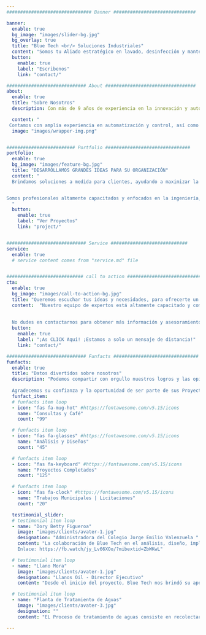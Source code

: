 ```yaml
---
############################### Banner ##############################

banner:
  enable: true
  bg_image: "images/slider-bg.jpg"
  bg_overlay: true
  title: "Blue Tech <br/> Soluciones Industriales"
  content: "Somos tu Aliado estratégico en lavado, desinfección y mantenimiento, así como en la ejecución de obras civiles. Con nuestro enfoque profesional y compromiso con la excelencia, podemos garantizar resultados de calidad y la satisfacción de nuestros clientes."
  button:
    enable: true
    label: "Escribenos"
    link: "contact/"

############################# About #################################
about:
  enable: true
  title: "Sobre Nosotros"
  description: Con más de 9 años de experiencia en la innovación y automatización del tratamiento de aguas y residuos, brindamos soluciones de alta calidad y eficiencia, respaldadas por nuestro compromiso constante con la mejora continua y la satisfacción de nuestros clientes. <br/> 

  content: "
 Contamos con amplia experiencia en automatización y control, así como en disciplinas complementarias como sistemas de supervisión de datos, instrumentación, control de procesos y redes de comunicación industrial. Nuestro objetivo es ofrecer soluciones eficientes y eficaces para optimizar los procesos de tratamiento de aguas y residuos, contribuyendo al cuidado del medio ambiente y al bienestar social.."
  image: "images/wrapper-img.png"


######################### Portfolio ###############################
portfolio:
  enable: true
  bg_image: "images/feature-bg.jpg"
  title: "DESARROLLAMOS GRANDES IDEAS PARA SU ORGANIZACIÓN"
  content: " 
  Brindamos soluciones a medida para clientes, ayudando a maximizar la eficiencia y la rentabilidad, al tiempo que protegemos y conservamos el recurso más valioso del planeta, el AGUA.


Somos profesionales altamente capacitados y enfocados en la ingeniería, construcción, instalación y mantenimiento de equipos de calidad y eficiencia comprobadas en el tratamiento de aguas. Nuestro propósito es mejorar la calidad del agua y preservar el medio AMBIENTE. 
  "
  button:
    enable: true
    label: "Ver Proyectos"
    link: "project/"


############################# Service ############################
service:
  enable: true
  # service content comes from "service.md" file


############################ call to action ###########################
cta:
  enable: true
  bg_image: "images/call-to-action-bg.jpg"
  title: "Queremos escuchar tus ideas y necesidades, para ofrecerte un servicio personalizado que se adapte a tus requerimientos y cumpla con tus expectativas."
  content:  "Nuestro equipo de expertos está altamente capacitado y comprometido con ofrecerte soluciones óptimas para tus proyectos, basadas en las últimas tendencias y avances tecnológicos del sector. Contáctanos y juntos encontraremos las soluciones que necesitas para llevar tus proyectos al siguiente nivel.
  
  
  No dudes en contactarnos para obtener más información y asesoramiento personalizado."
  button:
    enable: true
    label: "¡As CLICK Aqui! ¡Estamos a solo un mensaje de distancia!"
    link: "contact/"

############################# Funfacts ###############################
funfacts:
  enable: true
  title: "Datos divertidos sobre nosotros"
  description: "Podemos compartir con orgullo nuestros logros y las opiniones de nuestros clientes satisfechos. 
  
  Agradecemos su confianza y la oportunidad de ser parte de sus Proyectos Exitosos."
  funfact_item:
  # funfacts item loop
  - icon: "fas fa-mug-hot" #https://fontawesome.com/v5.15/icons
    name: "Consultas y Café"
    count: "99"

  # funfacts item loop
  - icon: "fas fa-glasses" #https://fontawesome.com/v5.15/icons
    name: "Análisis y Diseños"
    count: "45"

  # funfacts item loop
  - icon: "fas fa-keyboard" #https://fontawesome.com/v5.15/icons
    name: "Proyectos Completados"
    count: "125"

  # funfacts item loop
  - icon: "fas fa-clock" #https://fontawesome.com/v5.15/icons
    name: "Trabajos Municipales | Licitaciones"
    count: "20"

  testimonial_slider:
  # testimonial item loop
  - name: "Dory Betty Figueroa"
    image: "images/clients/avater-1.jpg"
    designation: "Administradora del Colegio Jorge Emilio Valenzuela "
    content: "La colaboración de Blue Tech en el análisis, diseño, implementación y montaje ha generado beneficios positivos en el tratamiento de aguas, lo que ha sido evaluado positivamente por la Secretaría del Medio Ambiente. Además, el proceso ha involucrado de manera exitosa a estudiantes y profesores en el aprendizaje sobre el tratamiento de aguas
    Enlace: https://fb.watch/jy_Lv66XOo/?mibextid=ZbWKwL"

  # testimonial item loop
  - name: "Llano Mora"
    image: "images/clients/avater-1.jpg"
    designation: "Llanos Oil - Director Ejecutivo"
    content: "Desde el inicio del proyecto, Blue Tech nos brindó su apoyo en el diseño e implementación de una planta de tratamiento de aguas que cumple con las especificaciones técnicas necesarias para mantener el control y la calidad del agua en nuestros cultivos. Gracias a su solución personalizada, hemos logrado asegurar el desarrollo óptimo de nuestros cultivos y mejorar nuestra eficiencia en el uso del agua. Enlace: https://fb.watch/jy_P6BzDwo/?mibextid=ZbWKwL"

  # testimonial item loop
  - name: "Planta de Tratamiento de Aguas"
    image: "images/clients/avater-3.jpg"
    designation: ""
    content: "EL Proceso de tratamiento de aguas consiste en recolectar y mezclar aguas residuales, pasarlas a un reactor biológico, realizar decantación de sólidos, regular el pH en un reactor químico y hacer aislamiento de material orgánico. Finalmente, el agua tratada pasa por varios compartimientos del tanque. A continuación puedes ver uno de nuestros trabajos.Enlace https://fb.watch/jy-BKnO_yI/."

---
```

